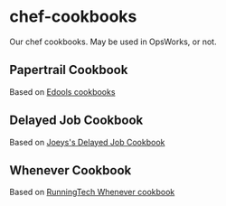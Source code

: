 # chef-cookbooks
Our chef cookbooks. May be used in OpsWorks, or not.

## Papertrail Cookbook

Based on [Edools cookbooks](https://github.com/Edools/opsworks-cookbooks)

## Delayed Job Cookbook

Based on [Joeys's Delayed Job Cookbook](https://github.com/joeyAghion/opsworks_delayed_job)

## Whenever Cookbook

Based on [RunningTech Whenever cookbook](https://github.com/freerunningtech/frt-opsworks-cookbooks/tree/master/whenever)
